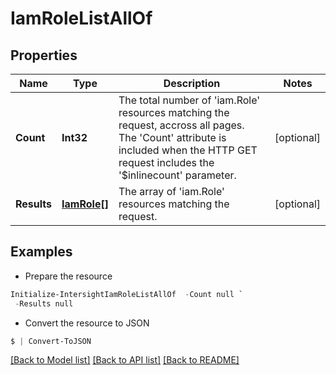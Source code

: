 # IamRoleListAllOf
## Properties

Name | Type | Description | Notes
------------ | ------------- | ------------- | -------------
**Count** | **Int32** | The total number of &#39;iam.Role&#39; resources matching the request, accross all pages. The &#39;Count&#39; attribute is included when the HTTP GET request includes the &#39;$inlinecount&#39; parameter. | [optional] 
**Results** | [**IamRole[]**](IamRole.md) | The array of &#39;iam.Role&#39; resources matching the request. | [optional] 

## Examples

- Prepare the resource
```powershell
Initialize-IntersightIamRoleListAllOf  -Count null `
 -Results null
```

- Convert the resource to JSON
```powershell
$ | Convert-ToJSON
```

[[Back to Model list]](../README.md#documentation-for-models) [[Back to API list]](../README.md#documentation-for-api-endpoints) [[Back to README]](../README.md)

